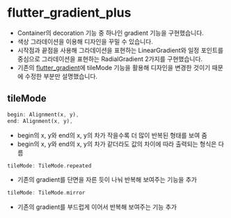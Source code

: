 # flutter_gradient_plus

- Container의 decoration 기능 중 하나인 gradient 기능을 구현했습니다.
- 색상 그라데이션을 이용해 디자인을 꾸밀 수 있습니다.
- 시작점과 끝점을 사용해 그라데이션을 표현하는 LinearGradient와 일정 포인트를 중심으로 그라데이션을 표현하는 RadialGradient 2가지를 구현했습니다.
- 기존의 [flutter_gradient](https://github.com/OOGEE/Flutter/tree/master/flutter_Layout/flutter_gradient)에 tileMode 기능을 활용해 디자인을 변경한 것이기 때문에 수정한 부분만 설명했습니다.

## tileMode
~~~dart
begin: Alignment(x, y),
end: Alignment(x, y),
~~~
- begin의 x, y와 end의 x, y의 차가 작을수록 더 많이 반복된 형태를 보여 줌
- begin의 x, y와 end의 x, y의 차가 같더라도 값의 차이에 따라 출력되는 형식은 다름

~~~dart
tileMode: TileMode.repeated
~~~
- 기존의 gradient를 단면을 자른 듯이 나눠 반복해 보여주는 기능을 추가

~~~dart
tileMode: TileMode.mirror
~~~
- 기존의 gradient를 부드럽게 이어서 반복해 보여주는 기능 추가